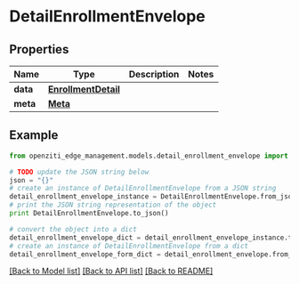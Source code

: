 # DetailEnrollmentEnvelope


## Properties
Name | Type | Description | Notes
------------ | ------------- | ------------- | -------------
**data** | [**EnrollmentDetail**](EnrollmentDetail.md) |  | 
**meta** | [**Meta**](Meta.md) |  | 

## Example

```python
from openziti_edge_management.models.detail_enrollment_envelope import DetailEnrollmentEnvelope

# TODO update the JSON string below
json = "{}"
# create an instance of DetailEnrollmentEnvelope from a JSON string
detail_enrollment_envelope_instance = DetailEnrollmentEnvelope.from_json(json)
# print the JSON string representation of the object
print DetailEnrollmentEnvelope.to_json()

# convert the object into a dict
detail_enrollment_envelope_dict = detail_enrollment_envelope_instance.to_dict()
# create an instance of DetailEnrollmentEnvelope from a dict
detail_enrollment_envelope_form_dict = detail_enrollment_envelope.from_dict(detail_enrollment_envelope_dict)
```
[[Back to Model list]](../README.md#documentation-for-models) [[Back to API list]](../README.md#documentation-for-api-endpoints) [[Back to README]](../README.md)


